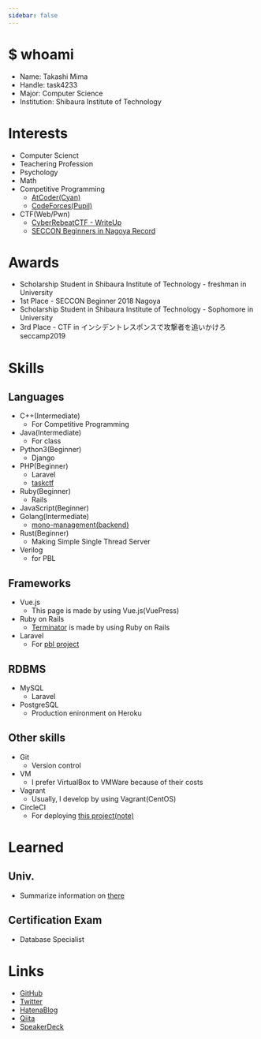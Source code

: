 ```yaml
---
sidebar: false
---
```


# $ whoami
 - Name: Takashi Mima
 - Handle: task4233  
 - Major: Computer Science
 - Institution: Shibaura Institute of Technology

# Interests
 - Computer Scienct
 - Teachering Profession
 - Psychology
 - Math
 - Competitive Programming
   - [AtCoder(Cyan)](https://atcoder.jp/users/task4233)
   - [CodeForces(Pupil)](https://codeforces.com/profile/task4233)
 - CTF(Web/Pwn)
   - [CyberRebeatCTF - WriteUp](https://hackmd.io/s/B1vjy5EsV)
   - [SECCON Beginners in Nagoya Record](https://hackmd.io/s/B1vjy5EsV)
   
# Awards
 - Scholarship Student in Shibaura Institute of Technology - freshman in University
 - 1st Place - SECCON Beginner 2018 Nagoya
 - Scholarship Student in Shibaura Institute of Technology - Sophomore in University
 - 3rd Place - CTF in インシデントレスポンスで攻撃者を追いかけろ seccamp2019

# Skills
## Languages
 - C++(Intermediate)
   - For Competitive Programming
 - Java(Intermediate)
   - For class
 - Python3(Beginner)
   - Django
 - PHP(Beginner)
   - Laravel
   - [taskctf](https://github.com/task4233/taskctf19)
 - Ruby(Beginner)
   - Rails
 - JavaScript(Beginner)
 - Golang(Intermediate)
   - [mono-management(backend)](https://github.com/task4233/mono-management)
 - Rust(Beginner)
   - Making Simple Single Thread Server
 - Verilog
   - for PBL

## Frameworks
 - Vue.js
   - This page is made by using Vue.js(VuePress)
 - Ruby on Rails
   - [Terminator](https://task4233-terminator.herokuapp.com/) is made by using Ruby on Rails
 - Laravel
   - For [pbl project](https://github.com/task4233/pbl-19)
   
## RDBMS
 - MySQL
   - Laravel
 - PostgreSQL
   - Production enironment on Heroku

## Other skills
 - Git
   - Version control
 - VM
   - I prefer VirtualBox to VMWare because of their costs
 - Vagrant
   - Usually, I develop by using Vagrant(CentOS)
 - CircleCI
   - For deploying [this project(note)](https://github.com/task4233/note)

# Learned
## Univ.
 - Summarize information on [there](https://hackmd.io/ymhtfPztSb6-V01OPT_gOw)

## Certification Exam
 - Database Specialist

# Links
 - [GitHub](https://github.com/task4233)
 - [Twitter](https://twitter.com/task4233)
 - [HatenaBlog](https://task4233.hatenablog.com/)
 - [Qiita](https://qiita.com/task4233)
 - [SpeakerDeck](https://speakerdeck.com/task4233)
